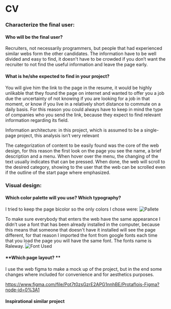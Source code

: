 # CV


### Characterize the final user:

#### **Who will be the final user?**

Recruiters, not necessarily programmers, but people that had experienced  similar webs form the other candidates. The information have to be well divided and easy to find, it doesn't have to be crowded if you don’t want the recruiter to not find the useful information and leave the page early.

#### **What is he/she expected to find in your project?**

You will give him the link to the page in the resume, it would be highly unlikable that they found the page on internet and wanted to offer you a job due the uncertainty of not knowing if you are looking for a job in that moment, or know if you live in a relatively short distance to commute on a daily basis. 
For this reason you could always have to keep in mind the type of companies who you send the link, because they expect to find relevant information  regarding its field.

Information architecture: in this project, which is assumed to be a single- page project, this analysis isn’t very relevant

The categorization of content to be easily found was the core of the web design, for this reason the first look on the page you see the name, a brief description and a menu. When hover over the menu, the changing of the text usually indicates that can be pressed. When done, the web will scroll to the desired category, showing to the user that the web can be scrolled even if the outline of the start page where emphasized. 


### Visual design: 

#### **Which color palette will you use? Which typography?**

 I tried to keep the page bicolor so the only colors I chose were:
![Pallete](img/ColorPalete.jpg?raw=true "Pallete")


To make sure everybody that enters the web have the same appearance I didn’t use a font that has been already installed in the computer, because this means that someone that doesn't have it installed will see the page different, for that reason I imported the font from google fonts each time that you load the page you will have the same font. The fonts name is Raleway. 
![Font Used](img/fontUsed.jpg?raw=true "Font")

#### **Which page layout? **

I use the web figma to make a mock up of the project, but in the end some changes where included for convenience and for aesthetics purposes.

https://www.figma.com/file/Pot7t0zsGzrE2APG1nnhBE/Protaflois-Figma?node-id=0%3A1

#### **Inspirational similar project**
